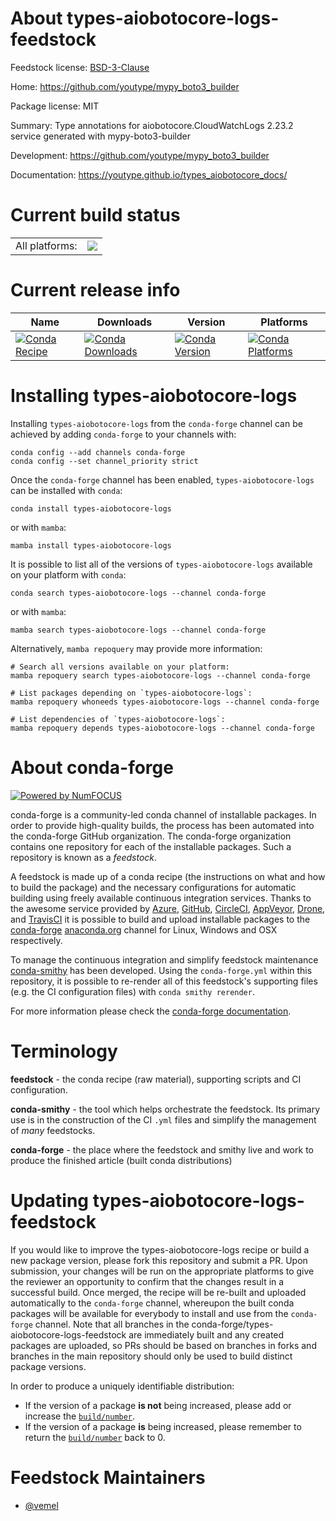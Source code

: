 About types-aiobotocore-logs-feedstock
======================================

Feedstock license: [BSD-3-Clause](https://github.com/conda-forge/types-aiobotocore-logs-feedstock/blob/main/LICENSE.txt)

Home: https://github.com/youtype/mypy_boto3_builder

Package license: MIT

Summary: Type annotations for aiobotocore.CloudWatchLogs 2.23.2 service generated with mypy-boto3-builder

Development: https://github.com/youtype/mypy_boto3_builder

Documentation: https://youtype.github.io/types_aiobotocore_docs/

Current build status
====================


<table><tr><td>All platforms:</td>
    <td>
      <a href="https://dev.azure.com/conda-forge/feedstock-builds/_build/latest?definitionId=16781&branchName=main">
        <img src="https://dev.azure.com/conda-forge/feedstock-builds/_apis/build/status/types-aiobotocore-logs-feedstock?branchName=main">
      </a>
    </td>
  </tr>
</table>

Current release info
====================

| Name | Downloads | Version | Platforms |
| --- | --- | --- | --- |
| [![Conda Recipe](https://img.shields.io/badge/recipe-types--aiobotocore--logs-green.svg)](https://anaconda.org/conda-forge/types-aiobotocore-logs) | [![Conda Downloads](https://img.shields.io/conda/dn/conda-forge/types-aiobotocore-logs.svg)](https://anaconda.org/conda-forge/types-aiobotocore-logs) | [![Conda Version](https://img.shields.io/conda/vn/conda-forge/types-aiobotocore-logs.svg)](https://anaconda.org/conda-forge/types-aiobotocore-logs) | [![Conda Platforms](https://img.shields.io/conda/pn/conda-forge/types-aiobotocore-logs.svg)](https://anaconda.org/conda-forge/types-aiobotocore-logs) |

Installing types-aiobotocore-logs
=================================

Installing `types-aiobotocore-logs` from the `conda-forge` channel can be achieved by adding `conda-forge` to your channels with:

```
conda config --add channels conda-forge
conda config --set channel_priority strict
```

Once the `conda-forge` channel has been enabled, `types-aiobotocore-logs` can be installed with `conda`:

```
conda install types-aiobotocore-logs
```

or with `mamba`:

```
mamba install types-aiobotocore-logs
```

It is possible to list all of the versions of `types-aiobotocore-logs` available on your platform with `conda`:

```
conda search types-aiobotocore-logs --channel conda-forge
```

or with `mamba`:

```
mamba search types-aiobotocore-logs --channel conda-forge
```

Alternatively, `mamba repoquery` may provide more information:

```
# Search all versions available on your platform:
mamba repoquery search types-aiobotocore-logs --channel conda-forge

# List packages depending on `types-aiobotocore-logs`:
mamba repoquery whoneeds types-aiobotocore-logs --channel conda-forge

# List dependencies of `types-aiobotocore-logs`:
mamba repoquery depends types-aiobotocore-logs --channel conda-forge
```


About conda-forge
=================

[![Powered by
NumFOCUS](https://img.shields.io/badge/powered%20by-NumFOCUS-orange.svg?style=flat&colorA=E1523D&colorB=007D8A)](https://numfocus.org)

conda-forge is a community-led conda channel of installable packages.
In order to provide high-quality builds, the process has been automated into the
conda-forge GitHub organization. The conda-forge organization contains one repository
for each of the installable packages. Such a repository is known as a *feedstock*.

A feedstock is made up of a conda recipe (the instructions on what and how to build
the package) and the necessary configurations for automatic building using freely
available continuous integration services. Thanks to the awesome service provided by
[Azure](https://azure.microsoft.com/en-us/services/devops/), [GitHub](https://github.com/),
[CircleCI](https://circleci.com/), [AppVeyor](https://www.appveyor.com/),
[Drone](https://cloud.drone.io/welcome), and [TravisCI](https://travis-ci.com/)
it is possible to build and upload installable packages to the
[conda-forge](https://anaconda.org/conda-forge) [anaconda.org](https://anaconda.org/)
channel for Linux, Windows and OSX respectively.

To manage the continuous integration and simplify feedstock maintenance
[conda-smithy](https://github.com/conda-forge/conda-smithy) has been developed.
Using the ``conda-forge.yml`` within this repository, it is possible to re-render all of
this feedstock's supporting files (e.g. the CI configuration files) with ``conda smithy rerender``.

For more information please check the [conda-forge documentation](https://conda-forge.org/docs/).

Terminology
===========

**feedstock** - the conda recipe (raw material), supporting scripts and CI configuration.

**conda-smithy** - the tool which helps orchestrate the feedstock.
                   Its primary use is in the construction of the CI ``.yml`` files
                   and simplify the management of *many* feedstocks.

**conda-forge** - the place where the feedstock and smithy live and work to
                  produce the finished article (built conda distributions)


Updating types-aiobotocore-logs-feedstock
=========================================

If you would like to improve the types-aiobotocore-logs recipe or build a new
package version, please fork this repository and submit a PR. Upon submission,
your changes will be run on the appropriate platforms to give the reviewer an
opportunity to confirm that the changes result in a successful build. Once
merged, the recipe will be re-built and uploaded automatically to the
`conda-forge` channel, whereupon the built conda packages will be available for
everybody to install and use from the `conda-forge` channel.
Note that all branches in the conda-forge/types-aiobotocore-logs-feedstock are
immediately built and any created packages are uploaded, so PRs should be based
on branches in forks and branches in the main repository should only be used to
build distinct package versions.

In order to produce a uniquely identifiable distribution:
 * If the version of a package **is not** being increased, please add or increase
   the [``build/number``](https://docs.conda.io/projects/conda-build/en/latest/resources/define-metadata.html#build-number-and-string).
 * If the version of a package **is** being increased, please remember to return
   the [``build/number``](https://docs.conda.io/projects/conda-build/en/latest/resources/define-metadata.html#build-number-and-string)
   back to 0.

Feedstock Maintainers
=====================

* [@vemel](https://github.com/vemel/)


